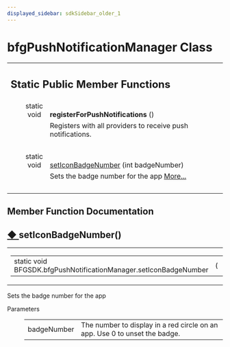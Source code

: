 ```yaml
---
displayed_sidebar: sdkSidebar_older_1
---
```

# bfgPushNotificationManager Class 

<div class="contents"><table class="memberdecls"><tr class="heading"><td colspan="2"><h2 class="groupheader"><a id="pub-static-methods" name="pub-static-methods"></a> Static Public Member Functions</h2></td></tr><tr class="memitem:a1d88170572d53773ea05d5476f3c1eca"><td class="memItemLeft" align="right" valign="top"><a id="a1d88170572d53773ea05d5476f3c1eca" name="a1d88170572d53773ea05d5476f3c1eca"></a> static void&#160;</td><td class="memItemRight" valign="bottom"><b>registerForPushNotifications</b> ()</td></tr><tr class="memdesc:a1d88170572d53773ea05d5476f3c1eca"><td class="mdescLeft">&#160;</td><td class="mdescRight">Registers with all providers to receive push notifications. <br /></td></tr><tr class="separator:a1d88170572d53773ea05d5476f3c1eca"><td class="memSeparator" colspan="2">&#160;</td></tr><tr class="memitem:a77b6c4299fda32b9ada004ab4c68b25d"><td class="memItemLeft" align="right" valign="top">static void&#160;</td><td class="memItemRight" valign="bottom"><a class="el" href="class_b_f_g_s_d_k_1_1bfg_push_notification_manager.html#a77b6c4299fda32b9ada004ab4c68b25d">setIconBadgeNumber</a> (int badgeNumber)</td></tr><tr class="memdesc:a77b6c4299fda32b9ada004ab4c68b25d"><td class="mdescLeft">&#160;</td><td class="mdescRight">Sets the badge number for the app  <a href="class_b_f_g_s_d_k_1_1bfg_push_notification_manager.html#a77b6c4299fda32b9ada004ab4c68b25d">More...</a><br /></td></tr><tr class="separator:a77b6c4299fda32b9ada004ab4c68b25d"><td class="memSeparator" colspan="2">&#160;</td></tr></table><h2 class="groupheader">Member Function Documentation</h2><a id="a77b6c4299fda32b9ada004ab4c68b25d" name="a77b6c4299fda32b9ada004ab4c68b25d"></a><h2 class="memtitle"><span class="permalink"><a href="#a77b6c4299fda32b9ada004ab4c68b25d">&#9670;&nbsp;</a></span>setIconBadgeNumber()</h2><div class="memitem"><div class="memproto"><table class="mlabels"><tr><td class="mlabels-left"><table class="memname"><tr><td class="memname">static void BFGSDK.bfgPushNotificationManager.setIconBadgeNumber </td><td>(</td><td class="paramtype">int&#160;</td><td class="paramname"><em>badgeNumber</em></td><td>)</td><td></td></tr></table></td><td class="mlabels-right"><span class="mlabels"><span class="mlabel">inline</span><span class="mlabel">static</span></span></td></tr></table></div><div class="memdoc">Sets the badge number for the app <dl class="params"><dt>Parameters</dt><dd><table class="params"><tr><td class="paramname">badgeNumber</td><td>The number to display in a red circle on an app. Use 0 to unset the badge.</td></tr></table></dd></dl></div></div></div> 

